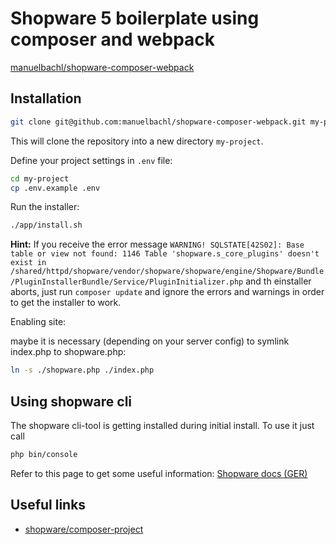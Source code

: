 # Shopware 5 boilerplate using composer and webpack

[manuelbachl/shopware-composer-webpack](https://github.com/manuelbachl/shopware-composer-webpack)

## Installation

```bash
git clone git@github.com:manuelbachl/shopware-composer-webpack.git my-project
```

This will clone the repository into a new directory `my-project`.

Define your project settings in `.env` file:

```bash
cd my-project
cp .env.example .env
```

Run the installer:

```bash
./app/install.sh
```

**Hint:** If you receive the error message `WARNING! SQLSTATE[42S02]: Base table or view not found: 1146 Table 'shopware.s_core_plugins' doesn't exist in /shared/httpd/shopware/vendor/shopware/shopware/engine/Shopware/Bundle/PluginInstallerBundle/Service/PluginInitializer.php` and th einstaller aborts, just run `composer update` and ignore the errors and warnings in order to get the installer to work. 

Enabling site:

maybe it is necessary (depending on your server config) to symlink index.php to shopware.php:

```bash
ln -s ./shopware.php ./index.php
```

## Using shopware cli

The shopware cli-tool is getting installed during initial install. To use it just call

```bash
php bin/console 
```

Refer to this page to get some useful information: [Shopware docs (GER)](http://community.shopware.com/Shopware-CLI-Nuetzliche-Befehle--Tricks_detail_1990_795.html)



## Useful links
* [shopware/composer-project](https://github.com/shopware/composer-project)
